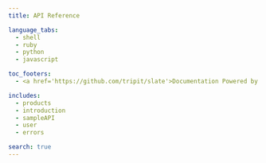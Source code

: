 ```yaml
---
title: API Reference

language_tabs:
  - shell
  - ruby
  - python
  - javascript

toc_footers:
  - <a href='https://github.com/tripit/slate'>Documentation Powered by Slate</a>

includes:
  - products
  - introduction
  - sampleAPI
  - user
  - errors

search: true
---
```









   
